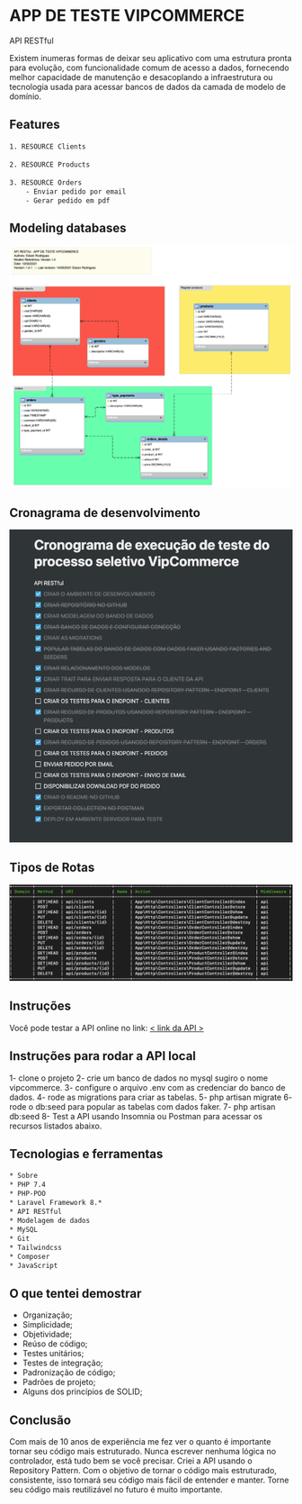 
# APP DE TESTE VIPCOMMERCE
API RESTful

Existem inumeras formas de deixar seu aplicativo com uma estrutura pronta para evolução, com funcionalidade comum de acesso a dados, fornecendo melhor capacidade de manutenção e desacoplando a infraestrutura ou tecnologia usada para acessar bancos de dados da camada de modelo de domínio.



## Features
    1. RESOURCE Clients

    2. RESOURCE Products

    3. RESOURCE Orders
        - Enviar pedido por email
        - Gerar pedido em pdf        

## Modeling databases
![Screenshot](/public/images/modelo_database.png)

## Cronagrama de desenvolvimento
![Screenshot](/public/images/cronagrama_de_desenvolvimento.png)

## Tipos de Rotas
![Screenshot](/public/images/routes.png)

## Instruções
Você pode testar a API online no link:
[< link da API >](https://apivipcommerce.edsonrodrigues.com.br)

## Instruções para rodar a API local
1- clone o projeto
2- crie um banco de dados no mysql sugiro o nome vipcommerce.
3- configure o arquivo .env com as credenciar do banco de dados.
4- rode as migrations para criar as tabelas.
5- php artisan migrate
6- rode o db:seed para popular as tabelas com dados faker. 
7- php artisan db:seed 
8- Test a API usando Insomnia ou Postman para acessar os recursos listados abaixo.


## Tecnologias e ferramentas
<!--ts-->
    * Sobre
    * PHP 7.4
    * PHP-POO
    * Laravel Framework 8.*
    * API RESTful
    * Modelagem de dados    
    * MySQL
    * Git
    * Tailwindcss
    * Composer
    * JavaScript
<!--te-->

## O que tentei demostrar ##
<!--ts-->
* Organização;
* Simplicidade;
* Objetividade;
* Reúso de código;
* Testes unitários;
* Testes de integração;
* Padronização de código;
* Padrões de projeto;
* Alguns dos princípios de SOLID;
<!--te-->

## Conclusão ##
Com mais de 10 anos de experiência me fez ver o quanto é importante tornar seu código mais estruturado. Nunca escrever nenhuma lógica no controlador, está tudo bem se você precisar.
Criei a API usando o Repository Pattern. Com o objetivo de tornar o código mais estruturado, consistente, isso tornará seu código mais fácil de entender e manter.
Torne seu código mais reutilizável no futuro é muito importante.
